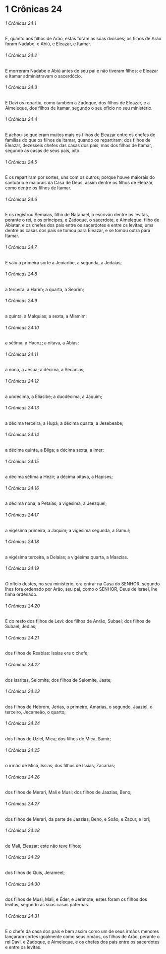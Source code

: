 # 1 Crônicas 24

###### 1 Crônicas 24:1

E, quanto aos filhos de Arão, estas foram as suas divisões; os filhos de Arão foram Nadabe, e Abiú, e Eleazar, e Itamar.

###### 1 Crônicas 24:2

E morreram Nadabe e Abiú antes de seu pai e não tiveram filhos; e Eleazar e Itamar administravam o sacerdócio.

###### 1 Crônicas 24:3

E Davi os repartiu, como também a Zadoque, dos filhos de Eleazar, e a Aimeleque, dos filhos de Itamar, segundo o seu ofício no seu ministério.

###### 1 Crônicas 24:4

E achou-se que eram muitos mais os filhos de Eleazar entre os chefes de famílias do que os filhos de Itamar, quando os repartiram; dos filhos de Eleazar, dezesseis chefes das casas dos pais, mas dos filhos de Itamar, segundo as casas de seus pais, oito.

###### 1 Crônicas 24:5

E os repartiram por sortes, uns com os outros; porque houve maiorais do santuário e maiorais da Casa de Deus, assim dentre os filhos de Eleazar, como dentre os filhos de Itamar.

###### 1 Crônicas 24:6

E os registrou Semaías, filho de Natanael, o escrivão dentre os levitas, perante o rei, e os príncipes, e Zadoque, o sacerdote, e Aimeleque, filho de Abiatar, e os chefes dos pais entre os sacerdotes e entre os levitas; uma dentre as casas dos pais se tomou para Eleazar, e se tomou outra para Itamar.

###### 1 Crônicas 24:7

E saiu a primeira sorte a Jeoiaribe, a segunda, a Jedaías;

###### 1 Crônicas 24:8

a terceira, a Harim; a quarta, a Seorim;

###### 1 Crônicas 24:9

a quinta, a Malquias; a sexta, a Miamim;

###### 1 Crônicas 24:10

a sétima, a Hacoz; a oitava, a Abias;

###### 1 Crônicas 24:11

a nona, a Jesua; a décima, a Secanias;

###### 1 Crônicas 24:12

a undécima, a Eliasibe; a duodécima, a Jaquim;

###### 1 Crônicas 24:13

a décima terceira, a Hupá; a décima quarta, a Jesebeabe;

###### 1 Crônicas 24:14

a décima quinta, a Bilga; a décima sexta, a Imer;

###### 1 Crônicas 24:15

a décima sétima a Hezir; a décima oitava, a Hapises;

###### 1 Crônicas 24:16

a décima nona, a Petaías; a vigésima, a Jeezquel;

###### 1 Crônicas 24:17

a vigésima primeira, a Jaquim; a vigésima segunda, a Gamul;

###### 1 Crônicas 24:18

a vigésima terceira, a Delaías; a vigésima quarta, a Maazias.

###### 1 Crônicas 24:19

O ofício destes, no seu ministério, era entrar na Casa do SENHOR, segundo lhes fora ordenado por Arão, seu pai, como o SENHOR, Deus de Israel, lhe tinha ordenado.

###### 1 Crônicas 24:20

E do resto dos filhos de Levi: dos filhos de Anrão, Subael; dos filhos de Subael, Jedias;

###### 1 Crônicas 24:21

dos filhos de Reabias: Issias era o chefe;

###### 1 Crônicas 24:22

dos isaritas, Selomite; dos filhos de Selomite, Jaate;

###### 1 Crônicas 24:23

dos filhos de Hebrom, Jerias, o primeiro, Amarias, o segundo, Jaaziel, o terceiro, Jecameão, o quarto;

###### 1 Crônicas 24:24

dos filhos de Uziel, Mica; dos filhos de Mica, Samir;

###### 1 Crônicas 24:25

o irmão de Mica, Issias; dos filhos de Issias, Zacarias;

###### 1 Crônicas 24:26

dos filhos de Merari, Mali e Musi; dos filhos de Jaazias, Beno;

###### 1 Crônicas 24:27

dos filhos de Merari, da parte de Jaazias, Beno, e Soão, e Zacur, e Ibri;

###### 1 Crônicas 24:28

de Mali, Eleazar; este não teve filhos;

###### 1 Crônicas 24:29

dos filhos de Quis, Jerameel;

###### 1 Crônicas 24:30

dos filhos de Musi, Mali, e Éder, e Jerimote; estes foram os filhos dos levitas, segundo as suas casas paternas.

###### 1 Crônicas 24:31

E o chefe da casa dos pais e bem assim como um de seus irmãos menores lançaram sortes igualmente como seus irmãos, os filhos de Arão, perante o rei Davi, e Zadoque, e Aimeleque, e os chefes dos pais entre os sacerdotes e entre os levitas.

